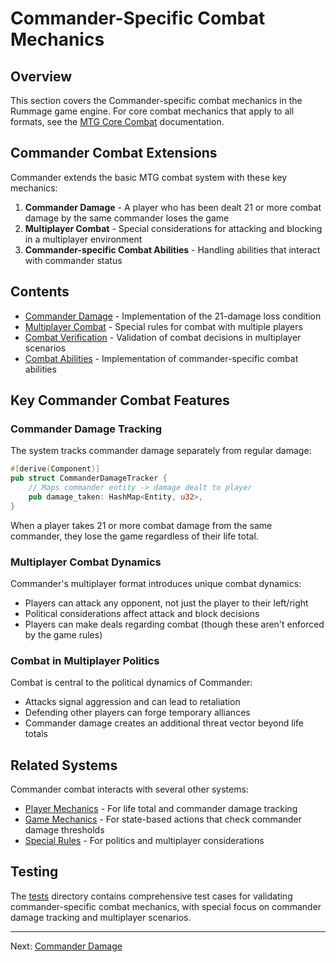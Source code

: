 # Commander-Specific Combat Mechanics

## Overview

This section covers the Commander-specific combat mechanics in the Rummage game engine. For core combat mechanics that apply to all formats, see the [MTG Core Combat](../../mtg_core/combat/index.md) documentation.

## Commander Combat Extensions

Commander extends the basic MTG combat system with these key mechanics:

1. **Commander Damage** - A player who has been dealt 21 or more combat damage by the same commander loses the game
2. **Multiplayer Combat** - Special considerations for attacking and blocking in a multiplayer environment
3. **Commander-specific Combat Abilities** - Handling abilities that interact with commander status

## Contents

- [Commander Damage](commander_damage.md) - Implementation of the 21-damage loss condition
- [Multiplayer Combat](multiplayer_combat.md) - Special rules for combat with multiple players
- [Combat Verification](combat_verification.md) - Validation of combat decisions in multiplayer scenarios
- [Combat Abilities](combat_abilities.md) - Implementation of commander-specific combat abilities

## Key Commander Combat Features

### Commander Damage Tracking

The system tracks commander damage separately from regular damage:

```rust
#[derive(Component)]
pub struct CommanderDamageTracker {
    // Maps commander entity -> damage dealt to player
    pub damage_taken: HashMap<Entity, u32>,
}
```

When a player takes 21 or more combat damage from the same commander, they lose the game regardless of their life total.

### Multiplayer Combat Dynamics

Commander's multiplayer format introduces unique combat dynamics:

- Players can attack any opponent, not just the player to their left/right
- Political considerations affect attack and block decisions
- Players can make deals regarding combat (though these aren't enforced by the game rules)

### Combat in Multiplayer Politics

Combat is central to the political dynamics of Commander:

- Attacks signal aggression and can lead to retaliation
- Defending other players can forge temporary alliances
- Commander damage creates an additional threat vector beyond life totals

## Related Systems

Commander combat interacts with several other systems:

- [Player Mechanics](../player_mechanics/index.md) - For life total and commander damage tracking
- [Game Mechanics](../game_mechanics/index.md) - For state-based actions that check commander damage thresholds
- [Special Rules](../special_rules/index.md) - For politics and multiplayer considerations

## Testing

The [tests](tests/) directory contains comprehensive test cases for validating commander-specific combat mechanics, with special focus on commander damage tracking and multiplayer scenarios.

---

Next: [Commander Damage](commander_damage.md) 